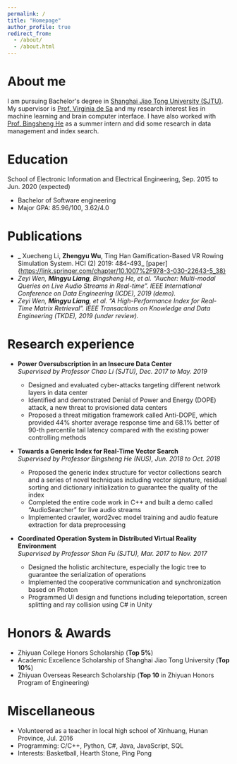 ```yaml
---
permalink: /
title: "Homepage"
author_profile: true
redirect_from: 
  - /about/
  - /about.html
---
```


About me
======

I am pursuing Bachelor's degree in [Shanghai Jiao Tong University (SJTU)](http://en.sjtu.edu.cn/). My supervisor is [Prof. Virginia de Sa](http://www.cogsci.ucsd.edu/~desa/) and my research interest lies in machine learning and brain computer interface. I have also worked with [Prof. Bingsheng He](https://www.comp.nus.edu.sg/~hebs/#) as a summer intern and did some research in data management and index search. 


Education
======
School of Electronic Information and Electrical Engineering, Sep. 2015 to Jun. 2020 (expected)   

* Bachelor of Software engineering
* Major GPA: 85.96/100, 3.62/4.0

Publications
======
* _	Xuecheng Li, **Zhengyu Wu**, Ting Han Gamification-Based VR Rowing Simulation System. HCI (2) 2019: 484-493_ [paper]{https://link.springer.com/chapter/10.1007%2F978-3-030-22643-5_38}
* _Zeyi Wen, **Mingyu Liang**, Bingsheng He, et al. “Aucher: Multi-modal Queries on Live Audio Streams in Real-time”. IEEE International Conference on Data Engineering (ICDE), 2019 (demo)._
* _Zeyi Wen, **Mingyu Liang**, et al. “A High-Performance Index for Real-Time Matrix Retrieval”. IEEE Transactions on Knowledge and Data Engineering (TKDE), 2019 (under review)._

Research experience
======
* **Power Oversubscription in an Insecure Data Center**  
_Supervised by Professor Chao Li (SJTU), Dec. 2017 to May. 2019_
    * Designed and evaluated cyber-attacks targeting different network layers in data center
    * Identified and demonstrated Denial of Power and Energy (DOPE) attack, a new threat to provisioned data centers
    * Proposed a threat mitigation framework called Anti-DOPE, which provided 44% shorter average response time and 68.1% better of 90-th percentile tail latency compared with the existing power controlling methods

* **Towards a Generic Index for Real-Time Vector Search**  
_Supervised by Professor Bingsheng He (NUS), Jun. 2018 to Oct. 2018_
    * Proposed the generic index structure for vector collections search and a series of novel techniques including vector signature, residual sorting and dictionary initialization to guarantee the quality of the index
    * Completed the entire code work in C++ and built a demo called “AudioSearcher” for live audio streams
    * Implemented crawler, word2vec model training and audio feature extraction for data preprocessing

* **Coordinated Operation System in Distributed Virtual Reality Environment**  
_Supervised by Professor Shan Fu (SJTU), Mar. 2017 to Nov. 2017_
    * Designed the holistic architecture, especially the logic tree to guarantee the serialization of operations
    * Implemented the cooperative communication and synchronization based on Photon
    * Programmed UI design and functions including teleportation, screen splitting and ray collision using C# in Unity
 
Honors & Awards
======
* Zhiyuan College Honors Scholarship (**Top 5%**)
* Academic Excellence Scholarship of Shanghai Jiao Tong University (**Top 10%**)
* Zhiyuan Overseas Research Scholarship (**Top 10** in Zhiyuan Honors Program of Engineering)

Miscellaneous
======
* Volunteered as a teacher in local high school of Xinhuang, Hunan Province, Jul. 2016
* Programming: C/C++, Python, C#, Java, JavaScript, SQL
* Interests: Basketball, Hearth Stone, Ping Pong